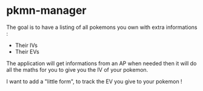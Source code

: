 # pkmn-manager

The goal is to have a listing of all pokemons you own with extra informations :
- Their IVs
- Their EVs

The application will get informations from an AP when needed then it will do all the maths for you to give you the IV of your pokemon.

I want to add a "little form", to track the EV you give to your pokemon !
